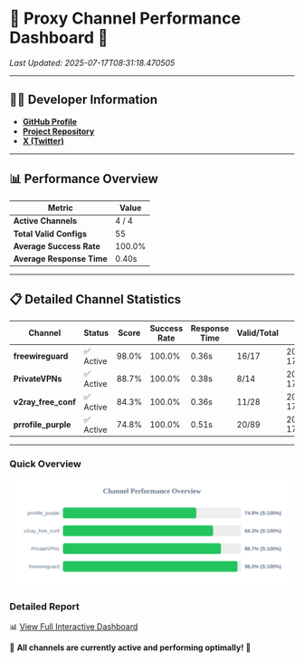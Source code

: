 # 🌟 Proxy Channel Performance Dashboard 🌟

_Last Updated: 2025-07-17T08:31:18.470505_

---

## 👩‍💻 Developer Information

- **[GitHub Profile](https://github.com/4n0nymou3)**  
- **[Project Repository](https://github.com/4n0nymou3/multi-proxy-config-fetcher)**  
- **[X (Twitter)](https://x.com/4n0nymou3)**  

---

## 📊 Performance Overview

| Metric                | Value       |
|-----------------------|-------------|
| **Active Channels**   | 4 / 4       |
| **Total Valid Configs** | 55          |
| **Average Success Rate** | 100.0%      |
| **Average Response Time** | 0.40s       |

---

## 📋 Detailed Channel Statistics

| Channel          | Status     | Score  | Success Rate | Response Time | Valid/Total | Last Success               |
|------------------|------------|--------|--------------|---------------|-------------|----------------------------|
| **freewireguard**  | ✅ Active  | 98.0%  | 100.0% | 0.36s         | 16/17       | 2025-07-17T08:31:18.468811 |
| **PrivateVPNs**  | ✅ Active  | 88.7%  | 100.0% | 0.38s         | 8/14       | 2025-07-17T08:31:18.076881 |
| **v2ray_free_conf**  | ✅ Active  | 84.3%  | 100.0% | 0.36s         | 11/28       | 2025-07-17T08:31:17.648814 |
| **prrofile_purple**  | ✅ Active  | 74.8%  | 100.0% | 0.51s         | 20/89       | 2025-07-17T08:31:17.203301 |

---

### Quick Overview
<div align="center">
  <a href="https://raw.githubusercontent.com/nullluser/NullRepo/refs/heads/main/assets/channel_stats_chart.svg">
    <img src="https://raw.githubusercontent.com/nullluser/NullRepo/refs/heads/main/assets/channel_stats_chart.svg" alt="Source Performance Statistics" width="800">
  </a>
</div>

### Detailed Report
📊 [View Full Interactive Dashboard](https://htmlpreview.github.io/?https://github.com/nullluser/NullRepo/blob/main/assets/performance_report.html)

🎉 **All channels are currently active and performing optimally!** 🎉
